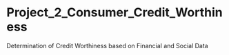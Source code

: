# Project_2_Consumer_Credit_Worthiness
Determination of Credit Worthiness based on Financial and Social Data

